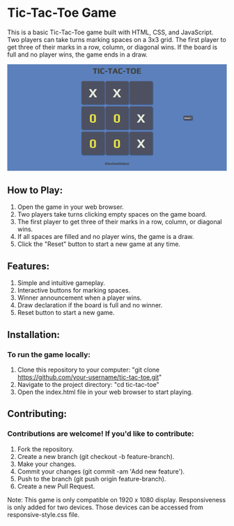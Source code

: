 # Tic-Tac-Toe Game

This is a basic Tic-Tac-Toe game built with HTML, CSS, and JavaScript. Two players can take turns marking spaces on a 3x3 grid. The first player to get three of their marks in a row, column, or diagonal wins. If the board is full and no player wins, the game ends in a draw.

![screenshot](GameImage.png)

## How to Play:

1. Open the game in your web browser.
2. Two players take turns clicking empty spaces on the game board.
3. The first player to get three of their marks in a row, column, or diagonal wins.
4. If all spaces are filled and no player wins, the game is a draw.
5. Click the "Reset" button to start a new game at any time.

## Features:

1. Simple and intuitive gameplay.
2. Interactive buttons for marking spaces.
3. Winner announcement when a player wins.
4. Draw declaration if the board is full and no winner.
5. Reset button to start a new game.

## Installation:

### To run the game locally:

1. Clone this repository to your computer: "git clone https://github.com/your-username/tic-tac-toe.git"
2. Navigate to the project directory: "cd tic-tac-toe"
3. Open the index.html file in your web browser to start playing.

## Contributing:

### Contributions are welcome! If you'd like to contribute:

1. Fork the repository.
2. Create a new branch (git checkout -b feature-branch).
3. Make your changes.
4. Commit your changes (git commit -am 'Add new feature').
5. Push to the branch (git push origin feature-branch).
6. Create a new Pull Request.

Note: This game is only compatible on 1920 x 1080 display. Responsiveness is only added for two devices. Those devices can be accessed from responsive-style.css file.
